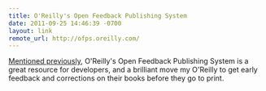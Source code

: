 ```yaml
--- 
title: O'Reilly's Open Feedback Publishing System
date: 2011-09-25 14:46:39 -0700
layout: link
remote_url: http://ofps.oreilly.com/
---
```

[Mentioned previously](/2011/07/24/hbase-the-definitive-guide), O'Reilly's
Open Feedback Publishing System is a great resource for developers, and a brilliant
move my O'Reilly to get early feedback and corrections on their books before they
go to print.
